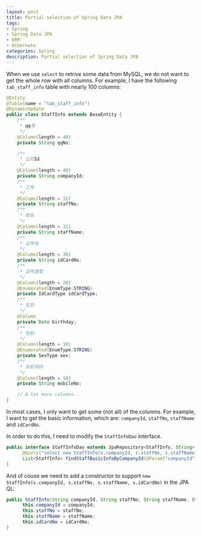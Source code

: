 ```yaml
---
layout: post
title: Partial selection of Spring Data JPA
tags:
- Spring
- Spring Data JPA
- ORM
- Hibernate
categories: Spring
description: Partial selection of Spring Data JPA
---
```


When we use `select` to retrive some data from MySQL, we do not want to get the whole row with all columns. 
For example, I have the following `tab_staff_info` table with nearly 100 columns:
```java
@Entity
@Table(name = "tab_staff_info")
@DynamicUpdate
public class StaffInfo extends BaseEntity {
    /**
     * qq号
     */
    @Column(length = 40)
    private String qqNo;

    /**
     * 公司Id
     */
    @Column(length = 40)
    private String companyId;
    /**
     * 工号
     */
    @Column(length = 32)
    private String staffNo;
    /**
     * 姓名
     */
    @Column(length = 32)
    private String staffName;
    /**
     * 证件号
     */
    @Column(length = 30)
    private String idCardNo;
    /**
     * 证件类型
     */
    @Column(length = 20)
    @Enumerated(EnumType.STRING)
    private IdCardType idCardType;
    /**
     * 生日
     */
    @Column
    private Date birthday;
    /**
     * 性别
     */
    @Column(length = 10)
    @Enumerated(EnumType.STRING)
    private SexType sex;
    /**
     * 手机号码
     */
    @Column(length = 18)
    private String mobileNo;

    // A lot more columns..
}
```
In most cases, I only want to get some (not all) of the columns. For example, I want to get the basic information, which are: `companyId`, `staffNo`, `staffName` and `idCardNo`.

In order to do this, I need to modify the `StaffInfoDao` interface.

```java
public interface StaffInfoDao extends JpaRepository<StaffInfo, String> {
      @Query("select new StaffInfo(s.companyId, s.staffNo, s.staffName, s.idCardNo) from StaffInfo s where s.companyId = :companyId")
      List<StaffInfo> findStaffBasicInfoByCompanyId(@Param("companyId") String companyId);
}
```
And of couse we need to add a constructor to support `new StaffInfo(s.companyId, s.staffNo, s.staffName, s.idCardNo)` in the JPA QL:
```java
public StaffInfo(String companyId, String staffNo, String staffName, String idCardNo) {
      this.companyId = companyId;
      this.staffNo = staffNo;
      this.staffName = staffName;
      this.idCardNo = idCardNo;
}
```


